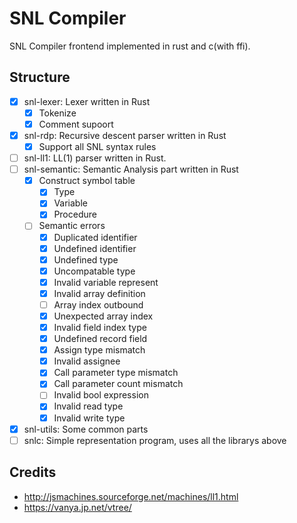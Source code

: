 # SNL Compiler

SNL Compiler frontend implemented in rust and c(with ffi).

## Structure

- [x] snl-lexer: Lexer written in Rust
    - [x] Tokenize
    - [x] Comment supoort
- [x] snl-rdp: Recursive descent parser written in Rust
    - [x] Support all SNL syntax rules
- [ ] snl-ll1: LL(1) parser written in Rust.
- [ ] snl-semantic: Semantic Analysis part written in Rust
    - [x] Construct symbol table
        - [x] Type
        - [x] Variable
        - [x] Procedure
    - [ ] Semantic errors
        - [x] Duplicated identifier
        - [x] Undefined identifier
        - [x] Undefined type
        - [x] Uncompatable type
        - [x] Invalid variable represent
        - [x] Invalid array definition
        - [ ] Array index outbound
        - [x] Unexpected array index
        - [x] Invalid field index type
        - [x] Undefined record field
        - [x] Assign type mismatch
        - [x] Invalid assignee
        - [x] Call parameter type mismatch
        - [x] Call parameter count mismatch
        - [ ] Invalid bool expression
        - [x] Invalid read type
        - [x] Invalid write type
- [x] snl-utils: Some common parts
- [ ] snlc: Simple representation program, uses all the librarys above

## Credits

- http://jsmachines.sourceforge.net/machines/ll1.html
- https://vanya.jp.net/vtree/
